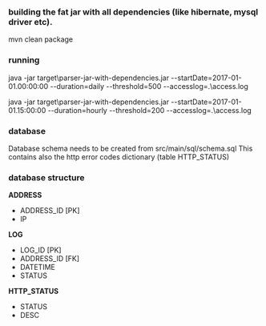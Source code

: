### building the fat jar with all dependencies (like hibernate, mysql driver etc).

mvn clean package

### running

java -jar target\parser-jar-with-dependencies.jar --startDate=2017-01-01.00:00:00 --duration=daily --threshold=500 --accesslog=.\access.log

java -jar target\parser-jar-with-dependencies.jar --startDate=2017-01-01.15:00:00 --duration=hourly --threshold=200 --accesslog=.\access.log


### database
Database schema needs to be created from src/main/sql/schema.sql
This contains also the http error codes dictionary (table HTTP_STATUS)

### database structure

**ADDRESS**
- ADDRESS_ID [PK]
- IP

**LOG**
- LOG_ID [PK]
- ADDRESS_ID [FK]
- DATETIME
- STATUS

**HTTP_STATUS**
- STATUS
- DESC

